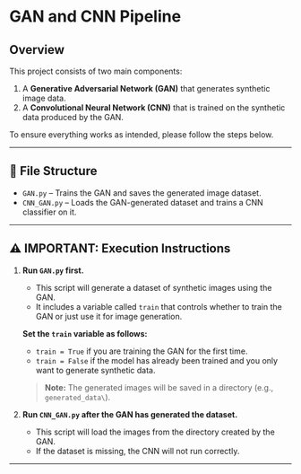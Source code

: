 # GAN and CNN Pipeline

## Overview

This project consists of two main components:
1. A **Generative Adversarial Network (GAN)** that generates synthetic image data.
2. A **Convolutional Neural Network (CNN)** that is trained on the synthetic data produced by the GAN.

To ensure everything works as intended, please follow the steps below.

---

## 📁 File Structure

- `GAN.py` – Trains the GAN and saves the generated image dataset.
- `CNN_GAN.py` – Loads the GAN-generated dataset and trains a CNN classifier on it.

---

## ⚠️ IMPORTANT: Execution Instructions

1. **Run `GAN.py` first.**
   - This script will generate a dataset of synthetic images using the GAN.
   - It includes a variable called `train` that controls whether to train the GAN or just use it for image generation.

   **Set the `train` variable as follows:**
   - `train = True` if you are training the GAN for the first time.
   - `train = False` if the model has already been trained and you only want to generate synthetic data.

   > **Note:** The generated images will be saved in a directory (e.g., `generated_data\`).

2. **Run `CNN_GAN.py` after the GAN has generated the dataset.**
   - This script will load the images from the directory created by the GAN.
   - If the dataset is missing, the CNN will not run correctly.

---
